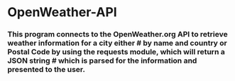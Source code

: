 # OpenWeather-API
<h3> This program connects to the OpenWeather.org API to retrieve weather information for a city either
#           by name and country or Postal Code by using the requests module, which will return a JSON string
#           which is parsed for the information and presented to the user.
